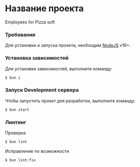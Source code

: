 # Название проекта

Employees for Pizza soft

### Требования

Для установки и запуска проекта, необходим [NodeJS](https://nodejs.org/) v16+.

### Установка зависимостей

Для установки зависимостей, выполните команду:

```sh
$ bun i
```

### Запуск Development сервера

Чтобы запустить проект для разработки, выполните команду:


```sh
$ bun start
```

### Линтинг

Проверка

```sh
$ bun lint
```

Исправление по возможности


```sh
$ bun lint:fix
```